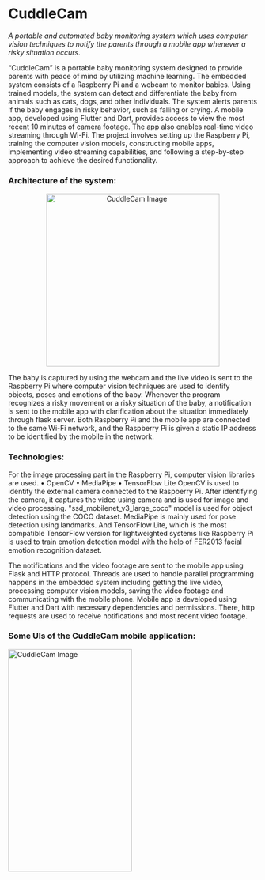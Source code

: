 # CuddleCam
<I>A portable and automated baby monitoring system which uses computer vision techniques to notify the parents through a mobile app whenever a risky situation occurs.</I>

“CuddleCam” is a portable baby monitoring system designed to provide parents with peace of mind by utilizing machine learning. The embedded system consists of a Raspberry Pi and a webcam to monitor babies. 
Using trained models, the system can detect and differentiate the baby from animals such as cats, dogs, and other individuals. The system alerts parents if the baby engages in risky behavior, such as falling or crying.
A mobile app, developed using Flutter and Dart, provides access to view the most recent 10 minutes of camera footage. The app also enables real-time video streaming through Wi-Fi. The project involves setting up the Raspberry Pi, training the computer vision models, constructing mobile apps, implementing video streaming capabilities, and following a step-by-step approach to achieve the desired functionality.

<h3>Architecture of the system:</h3>

<p align="center">
    <img src="https://github.com/Thithira-Paranawithana/CuddleCam/assets/153026117/bb2f7e81-6264-4b8d-b8cd-c2f213841bdb" alt="CuddleCam Image" width="350" height="350">
</p>


The baby is captured by using the webcam and the live video is sent to the Raspberry Pi where computer vision techniques are used to identify objects, poses and emotions of the baby. Whenever the program recognizes a risky movement or a risky situation of the baby, a notification is sent to the mobile app with clarification about the situation immediately through flask server. Both Raspberry Pi and the mobile app are connected to the same Wi-Fi network, and the Raspberry Pi is given a static IP address to be identified by the mobile in the network. 

<h3>Technologies:</h3>

For the image processing part in the Raspberry Pi, computer vision libraries are used.
•	OpenCV
•	MediaPipe
•	TensorFlow Lite
OpenCV is used to identify the external camera connected to the Raspberry Pi. After identifying the camera, it captures the video using camera and is used for image and video processing. "ssd_mobilenet_v3_large_coco" model is used for object detection using the COCO dataset. MediaPipe is mainly used for pose detection using landmarks. And TensorFlow Lite, which is the most compatible TensorFlow version for lightweighted systems like Raspberry Pi is used to train emotion detection model with the help of FER2013 facial emotion recognition dataset.

The notifications and the video footage are sent to the mobile app using Flask and HTTP protocol.
Threads are used to handle parallel programming happens in the embedded system including getting the live video, processing computer vision models, saving the video footage and communicating with the mobile phone.
Mobile app is developed using Flutter and Dart with necessary dependencies and permissions. There, http requests are used to receive notifications and most recent video footage.

<h3>Some UIs of the CuddleCam mobile application:</h3>

<p>
    <img src="https://github.com/Thithira-Paranawithana/CuddleCam/assets/153026117/35c57509-7e07-433e-925b-5792fd7823c3" alt="CuddleCam Image" width="250" height="450">
</p>



